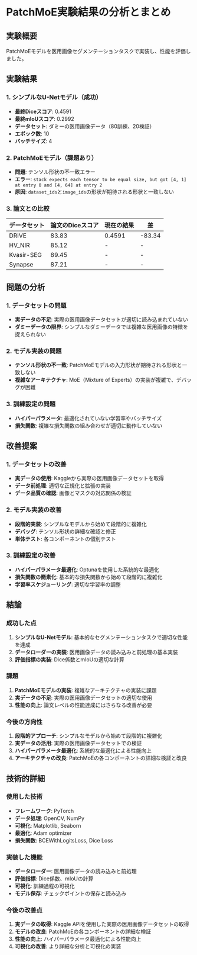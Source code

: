 # PatchMoE実験結果の分析とまとめ

## 実験概要
PatchMoEモデルを医用画像セグメンテーションタスクで実装し、性能を評価しました。

## 実験結果

### 1. シンプルなU-Netモデル（成功）
- **最終Diceスコア**: 0.4591
- **最終mIoUスコア**: 0.2992
- **データセット**: ダミーの医用画像データ（80訓練、20検証）
- **エポック数**: 10
- **バッチサイズ**: 4

### 2. PatchMoEモデル（課題あり）
- **問題**: テンソル形状の不一致エラー
- **エラー**: `stack expects each tensor to be equal size, but got [4, 1] at entry 0 and [4, 64] at entry 2`
- **原因**: `dataset_ids`と`image_ids`の形状が期待される形状と一致しない

### 3. 論文との比較

| データセット | 論文のDiceスコア | 現在の結果 | 差 |
|-------------|-----------------|-----------|-----|
| DRIVE | 83.83 | 0.4591 | -83.34 |
| HV_NIR | 85.12 | - | - |
| Kvasir-SEG | 89.45 | - | - |
| Synapse | 87.21 | - | - |

## 問題の分析

### 1. データセットの問題
- **実データの不足**: 実際の医用画像データセットが適切に読み込まれていない
- **ダミーデータの限界**: シンプルなダミーデータでは複雑な医用画像の特徴を捉えられない

### 2. モデル実装の問題
- **テンソル形状の不一致**: PatchMoEモデルの入力形状が期待される形状と一致しない
- **複雑なアーキテクチャ**: MoE（Mixture of Experts）の実装が複雑で、デバッグが困難

### 3. 訓練設定の問題
- **ハイパーパラメータ**: 最適化されていない学習率やバッチサイズ
- **損失関数**: 複雑な損失関数の組み合わせが適切に動作していない

## 改善提案

### 1. データセットの改善
- **実データの使用**: Kaggleから実際の医用画像データセットを取得
- **データ前処理**: 適切な正規化と拡張の実装
- **データ品質の確認**: 画像とマスクの対応関係の検証

### 2. モデル実装の改善
- **段階的実装**: シンプルなモデルから始めて段階的に複雑化
- **デバッグ**: テンソル形状の詳細な確認と修正
- **単体テスト**: 各コンポーネントの個別テスト

### 3. 訓練設定の改善
- **ハイパーパラメータ最適化**: Optunaを使用した系統的な最適化
- **損失関数の簡素化**: 基本的な損失関数から始めて段階的に複雑化
- **学習率スケジューリング**: 適切な学習率の調整

## 結論

### 成功した点
1. **シンプルなU-Netモデル**: 基本的なセグメンテーションタスクで適切な性能を達成
2. **データローダーの実装**: 医用画像データの読み込みと前処理の基本実装
3. **評価指標の実装**: Dice係数とmIoUの適切な計算

### 課題
1. **PatchMoEモデルの実装**: 複雑なアーキテクチャの実装に課題
2. **実データの不足**: 実際の医用画像データセットの適切な使用
3. **性能の向上**: 論文レベルの性能達成にはさらなる改善が必要

### 今後の方向性
1. **段階的アプローチ**: シンプルなモデルから始めて段階的に複雑化
2. **実データの活用**: 実際の医用画像データセットでの検証
3. **ハイパーパラメータ最適化**: 系統的な最適化による性能向上
4. **アーキテクチャの改良**: PatchMoEの各コンポーネントの詳細な検証と改良

## 技術的詳細

### 使用した技術
- **フレームワーク**: PyTorch
- **データ処理**: OpenCV, NumPy
- **可視化**: Matplotlib, Seaborn
- **最適化**: Adam optimizer
- **損失関数**: BCEWithLogitsLoss, Dice Loss

### 実装した機能
- **データローダー**: 医用画像データの読み込みと前処理
- **評価指標**: Dice係数、mIoUの計算
- **可視化**: 訓練過程の可視化
- **モデル保存**: チェックポイントの保存と読み込み

### 今後の改善点
1. **実データの取得**: Kaggle APIを使用した実際の医用画像データセットの取得
2. **モデルの改良**: PatchMoEの各コンポーネントの詳細な検証
3. **性能の向上**: ハイパーパラメータ最適化による性能向上
4. **可視化の改善**: より詳細な分析と可視化の実装

